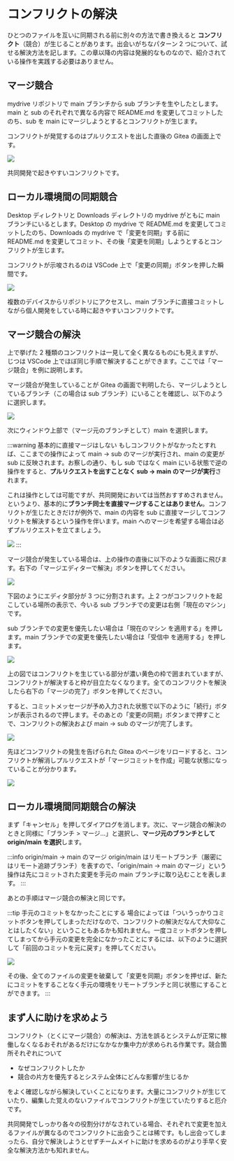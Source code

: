 # コンフリクトの解決

ひとつのファイルを互いに同期される前に別々の方法で書き換えると **コンフリクト**（競合）が生じることがあります。出会いがちなパターン 2 つについて、試せる解決方法を記します。この章以降の内容は発展的なものなので、紹介されている操作を実践する必要はありません。

## マージ競合

mydrive リポジトリで main ブランチから sub ブランチを生やしたとします。main と sub のそれぞれで異なる内容で README.md を変更してコミットしたのち、sub を main にマージしようとするとコンフリクトが生じます。

コンフリクトが発覚するのはプルリクエストを出した直後の Gitea の画面上です。

![](https://md.trap.jp/uploads/upload_f031d226198efdc4199c58f6bb6ae89b.png)

共同開発で起きやすいコンフリクトです。

## ローカル環境間の同期競合

Desktop ディレクトリと Downloads ディレクトリの mydrive がともに main ブランチにいるとします。Desktop の mydrive で README.md を変更してコミットしたのち、Downloads の mydrive で「変更を同期」する前に README.md を変更してコミット、その後「変更を同期」しようとするとコンフリクトが生じます。

コンフリクトが示唆されるのは VSCode 上で「変更の同期」ボタンを押した瞬間です。

![](https://md.trap.jp/uploads/upload_813056da854bdcdec8d46d44a4eae254.png)

複数のデバイスからリポジトリにアクセスし、main ブランチに直接コミットしながら個人開発をしている時に起きやすいコンフリクトです。

## マージ競合の解決

上で挙げた 2 種類のコンフリクトは一見して全く異なるものにも見えますが、じつは VSCode 上でほぼ同じ手順で解決することができます。ここでは「マージ競合」を例に説明します。

マージ競合が発生していることが Gitea の画面で判明したら、マージしようとしているブランチ（この場合は sub ブランチ）にいることを確認し、以下のように選択します。

![](https://md.trap.jp/uploads/upload_44c9575beccfbbe302310bcd06be67e7.png)

次にウィンドウ上部で（マージ元のブランチとして）main を選択します。

:::warning 基本的に直接マージはしない
もしコンフリクトがなかったとすれば、ここまでの操作によって main → sub のマージが実行され、main の変更が sub に反映されます。お察しの通り、もし sub ではなく main にいる状態で逆の操作をすると、**プルリクエストを出すことなく sub → main のマージが実行**されます。

これは操作としては可能ですが、共同開発においては当然おすすめされません。というより、基本的に**ブランチ同士を直接マージすることはありません**。コンフリクトが生じたときだけが例外で、main の内容を sub に直接マージしてコンフリクトを解決するという操作を伴います。main へのマージを希望する場合は必ずプルリクエストを立てましょう。

![](https://md.trap.jp/uploads/upload_7fe8280cf8e483dec18e0c6f476f1a9b.png)
:::

マージ競合が発生している場合は、上の操作の直後に以下のような画面に飛びます。右下の「マージエディターで解決」ボタンを押してください。

![](https://md.trap.jp/uploads/upload_aee5b36d6370b5d7c8f4d46ff076119e.png)

下図のようにエディタ部分が 3 つに分割されます。上 2 つがコンフリクトを起こしている場所の表示で、今いる sub ブランチでの変更は右側「現在のマシン」です。

sub ブランチでの変更を優先したい場合は「現在のマシン を適用する」を押します。main ブランチでの変更を優先したい場合は「受信中 を適用する」を押します。

![](https://md.trap.jp/uploads/upload_f89835e91315d0f9da2da2dc6178b515.png)

上の図ではコンフリクトを生じている部分が濃い黄色の枠で囲まれていますが、コンフリクトが解決すると枠が目立たなくなります。全てのコンフリクトを解決したら右下の「マージの完了」ボタンを押してください。

すると、コミットメッセージが予め入力された状態で以下のように「続行」ボタンが表示されるので押します。そのあとの「変更の同期」ボタンまで押すことで、コンフリクトの解決および main → sub のマージが完了します。

![](https://md.trap.jp/uploads/upload_4401cf0a67b3ae818726a7c490a3208b.png)

先ほどコンフリクトの発生を告げられた Gitea のページをリロードすると、コンフリクトが解消しプルリクエストが「マージコミットを作成」可能な状態になっていることが分かります。

![](https://md.trap.jp/uploads/upload_29484fdddbddb8d94fab5ae668d0ec10.png)

## ローカル環境間同期競合の解決

まず「キャンセル」を押してダイアログを消します。次に、マージ競合の解決のときと同様に「ブランチ > マージ…」と選択し、**マージ元のブランチとして origin/main を選択**します。

:::info origin/main → main のマージ
origin/main はリモートブランチ（厳密にはリモート追跡ブランチ）を表すので、「origin/main → main のマージ」という操作は先にコミットされた変更を手元の main ブランチに取り込むことを表します。
:::

あとの手順はマージ競合の解決と同じです。

:::tip 手元のコミットをなかったことにする
場合によっては「ついうっかりコミットボタンを押してしまっただけなので、コンフリクトの解決だなんて大仰なことはしたくない」ということもあるかも知れません。一度コミットボタンを押してしまってから手元の変更を完全になかったことにするには、以下のように選択して「前回のコミットを元に戻す」を押してください。

![](https://md.trap.jp/uploads/upload_089611b84af93aa3599452e3cf2a7e2d.png)

その後、全てのファイルの変更を破棄して「変更を同期」ボタンを押せば、新たにコミットをすることなく手元の環境をリモートブランチと同じ状態にすることができます。
:::

## まず人に助けを求めよう

コンフリクト（とくにマージ競合）の解決は、方法を誤るとシステムが正常に稼働しなくなるおそれがあるだけになかなか集中力が求められる作業です。競合箇所それぞれについて

- なぜコンフリクトしたか
- 競合の片方を優先するとシステム全体にどんな影響が生じるか

をよく確認しながら解決していくことになります。大量にコンフリクトが生じていたり、編集した覚えのないファイルでコンフリクトが生じていたりすると厄介です。

共同開発でしっかり各々の役割分けがなされている場合、それぞれで変更を加えるファイルが異なるのでコンフリクトに出会うことは稀です。もし出会ってしまったら、自分で解決しようとせずチームメイトに助けを求めるのがより手早く安全な解決方法かも知れません。